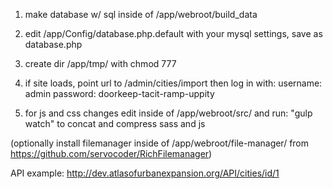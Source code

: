 1. make database w/ sql inside of /app/webroot/build_data
2. edit /app/Config/database.php.default with your mysql settings, save as database.php
3. create dir /app/tmp/ with chmod 777
4. if site loads, point url to /admin/cities/import then log in with:
username: admin
password: doorkeep-tacit-ramp-uppity

5. for js and css changes edit inside of /app/webroot/src/ and run: "gulp watch" to concat and compress sass and js


(optionally install filemanager inside of /app/webroot/file-manager/ from https://github.com/servocoder/RichFilemanager)


API example:
http://dev.atlasofurbanexpansion.org/API/cities/id/1
